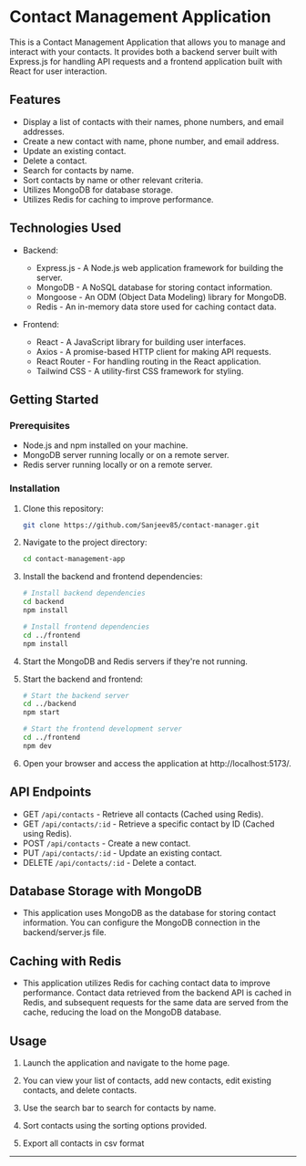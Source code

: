 # Contact Management Application

This is a Contact Management Application that allows you to manage and interact with your contacts. It provides both a backend server built with Express.js for handling API requests and a frontend application built with React for user interaction.

## Features

- Display a list of contacts with their names, phone numbers, and email addresses.
- Create a new contact with name, phone number, and email address.
- Update an existing contact.
- Delete a contact.
- Search for contacts by name.
- Sort contacts by name or other relevant criteria.
- Utilizes MongoDB for database storage.
- Utilizes Redis for caching to improve performance.

## Technologies Used

- Backend:

  - Express.js - A Node.js web application framework for building the server.
  - MongoDB - A NoSQL database for storing contact information.
  - Mongoose - An ODM (Object Data Modeling) library for MongoDB.
  - Redis - An in-memory data store used for caching contact data.

- Frontend:
  - React - A JavaScript library for building user interfaces.
  - Axios - A promise-based HTTP client for making API requests.
  - React Router - For handling routing in the React application.
  - Tailwind CSS - A utility-first CSS framework for styling.

## Getting Started

### Prerequisites

- Node.js and npm installed on your machine.
- MongoDB server running locally or on a remote server.
- Redis server running locally or on a remote server.

### Installation

1. Clone this repository:

   ```bash
   git clone https://github.com/Sanjeev85/contact-manager.git
   ```

2. Navigate to the project directory:

   ```bash
   cd contact-management-app
   ```

3. Install the backend and frontend dependencies:

   ```bash
   # Install backend dependencies
   cd backend
   npm install

   # Install frontend dependencies
   cd ../frontend
   npm install
   ```

4. Start the MongoDB and Redis servers if they're not running.

5. Start the backend and frontend:

   ```bash
   # Start the backend server
   cd ../backend
   npm start

   # Start the frontend development server
   cd ../frontend
   npm dev
   ```

6. Open your browser and access the application at http://localhost:5173/.

## API Endpoints

- GET `/api/contacts` - Retrieve all contacts (Cached using Redis).
- GET `/api/contacts/:id` - Retrieve a specific contact by ID (Cached using Redis).
- POST `/api/contacts` - Create a new contact.
- PUT `/api/contacts/:id` - Update an existing contact.
- DELETE `/api/contacts/:id` - Delete a contact.

## Database Storage with MongoDB

- This application uses MongoDB as the database for storing contact information. You can configure the MongoDB connection in the backend/server.js file.

## Caching with Redis

- This application utilizes Redis for caching contact data to improve performance. Contact data retrieved from the backend API is cached in Redis, and subsequent requests for the same data are served from the cache, reducing the load on the MongoDB database.

## Usage

1. Launch the application and navigate to the home page.

2. You can view your list of contacts, add new contacts, edit existing contacts, and delete contacts.

3. Use the search bar to search for contacts by name.

4. Sort contacts using the sorting options provided.

5. Export all contacts in csv format

---
